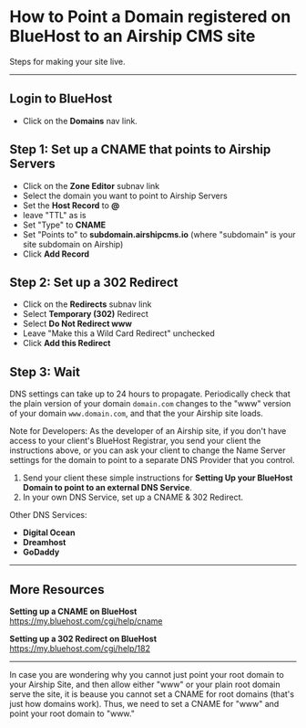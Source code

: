 # How to Point a Domain registered on BlueHost to an Airship CMS site
Steps for making your site live.

---

## Login to BlueHost
- Click on the **Domains** nav link.

## Step 1: Set up a CNAME that points to Airship Servers
- Click on the **Zone Editor** subnav link
- Select the domain you want to point to Airship Servers
- Set the **Host Record** to **@**
- leave "TTL" as is
- Set "Type" to **CNAME**
- Set "Points to" to **subdomain.airshipcms.io**
  (where "subdomain" is your site subdomain on Airship)
- Click **Add Record**

## Step 2: Set up a 302 Redirect
- Click on the **Redirects** subnav link
- Select **Temporary (302)** Redirect
- Select **Do Not Redirect www**
- Leave "Make this a Wild Card Redirect" unchecked
- Click **Add this Redirect**

## Step 3: Wait
DNS settings can take up to 24 hours to propagate. 
Periodically check that the plain version of your domain `domain.com` changes to the "www" version of your domain `www.domain.com`, and that the your Airship site loads.

Note for Developers: As the developer of an Airship site, if you don't have access to your client's BlueHost Registrar, you send your client the instructions above, or you can ask your client to change the Name Server settings for the domain to point to a separate DNS Provider that you control. 
1. Send your client these simple instructions for **Setting Up your BlueHost Domain to point to an external DNS Service**.
2. In your own DNS Service, set up a CNAME & 302 Redirect.

Other DNS Services:
- **Digital Ocean**
- **Dreamhost**
- **GoDaddy**

---

## More Resources

**Setting up a CNAME on BlueHost**  
https://my.bluehost.com/cgi/help/cname  

**Setting up a 302 Redirect on BlueHost**  
https://my.bluehost.com/cgi/help/182  

---

In case you are wondering why you cannot just point your root domain to your Airship Site, and then allow either "www" or your plain root domain serve the site, it is beause you cannot set a CNAME for root domains (that's just how domains work). Thus, we need to set a CNAME for "www" and point your root domain to "www."
